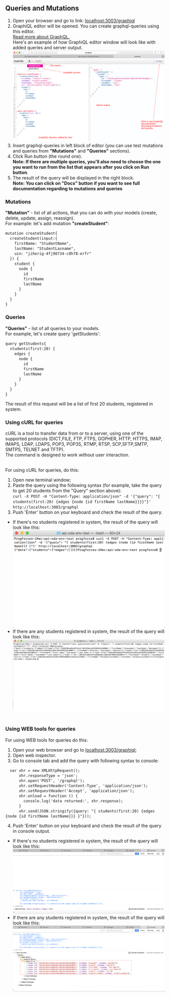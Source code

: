 ## Queries and Mutations

1. Open your browser and go to link: [localhost:3003/graphiql](http://localhost:3003/graphiql)<br>
2. GraphiQL editor will be opened. You can create graphql-queries using this editor.<br>
[Read more about GraphQL.](http://graphql.org/learn/)<br>
Here's an example of how GraphiQL editor window will look like with added queries and server output.<br>
![](/assets/356.png)<br>
3. Insert graphql-queries in left block of editor (you can use test mutations and queries from **"Mutations"** and **"Queries"** sections).<br>
4. Click Run button (the round one).<br> 
**Note: If there are multiple queries, you'll also need to choose the one you want to run from the list that appears after you click on Run button**.<br>
5. The result of the query will be displayed in the right block.<br>
**Note: You can click on "Docs" button if you want to see full documentation regarding to mutations and queries**<br>

### Mutations
**"Mutation"** - list of all actions, that you can do with your models (create, delete, update, assign, reassign).<br>
For example: let's add mutation **"createStudent"**:


```
mutation createStudent{
  createStudent(input:{
    firstName: "StudentName",
    lastName: "StudentLasname",
    uin: "jiherig-4fj98734-c8h78-erfr"
  }) {
    student {
      node {
        id
        firstName
        lastName
      }
    }
  }
}
```
### Queries
**"Queries"** - list of all queries to your models.<br> 
For example, let's create query 'getStudents':<br>


```
query getStudents{
  students(first:20) {
    edges {
      node {
        id
        firstName
        lastName
      }
    }
  }
}

```
The result of this request will be a list of first 20 students, registered in system.<br>

### Using cURL for queries
cURL is  a  tool  to  transfer data from or to a server, using one of the supported protocols (DICT,FILE, FTP, FTPS, GOPHER, HTTP, HTTPS, IMAP, IMAPS, LDAP, LDAPS, POP3, POP3S, RTMP, RTSP, SCP,SFTP,SMTP, SMTPS, TELNET and TFTP).<br>
The command is designed to work without user interaction.<br><br>

For using cURL for queries, do this:<br>
1. Open new terminal window;<br>
2. Paste the query using the following syntax (for example, take the query to get 20 students from the "Query" section above):<br> 
`curl -X POST -H "Content-Type: application/json" -d '{"query": "{ students(first:20) {edges {node {id firstName lastName}}}}"}' http://localhost:3003/graphql`
3. Push 'Enter' button on your keyboard and check the result of the query. 
  * If there's no students registered in system, the result of the query will look like this:<br>
![](/assets/img1245.png)<br>
  * If there are any students registered in system, the result of the query will look like this:<br>
![](/assets/56.png)<br><br>

### Using WEB tools for queries
For using WEB tools for queries do this:<br>

1. Open your web browser and go to [localhost:3003/graphiql](http://localhost:3003/graphiql);
2. Open web inspector.
3. Go to console tab and add the query with following syntax to console:<br>
```
  var xhr = new XMLHttpRequest();
      xhr.responseType = 'json';
      xhr.open('POST', '/graphql');
      xhr.setRequestHeader('Content-Type', 'application/json');
      xhr.setRequestHeader('Accept', 'application/json');
      xhr.onload = function () {
        console.log('data returned:', xhr.response);
      }
      xhr.send(JSON.stringify({query: "{ students(first:20) {edges {node {id firstName lastName}}} }"}));
```

4. Push 'Enter' button on your keyboard and check the result of the query in console output. 
  * If there's no students registered in system, the result of the query will look like this:<br>
![](/assets/img1246.png)<br>
  * If there are any students registered in system, the result of the query will look like this:<br>
![](/assets/8989.png)